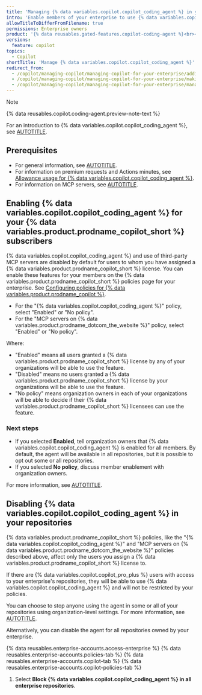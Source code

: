 ```yaml
---
title: 'Managing {% data variables.copilot.copilot_coding_agent %} in your enterprise'
intro: 'Enable members of your enterprise to use {% data variables.copilot.copilot_coding_agent %} and control the repositories where it is available.'
allowTitleToDifferFromFilename: true
permissions: Enterprise owners
product: '{% data reusables.gated-features.copilot-coding-agent %}<br><a href="https://github.com/github-copilot/purchase?ref_cta=Copilot+Enterprise+trial&ref_cta=Copilot+Business+trial&ref_loc=making-cca-available-ent" target="_blank" class="btn btn-primary mt-3 mr-3 no-underline"><span>Sign up for {% data variables.product.prodname_copilot_short %}</span> {% octicon "link-external" height:16 %}</a>'
versions:
  feature: copilot
topics:
  - Copilot
shortTitle: 'Manage {% data variables.copilot.copilot_coding_agent %}'
redirect_from:
  - /copilot/managing-copilot/managing-copilot-for-your-enterprise/adding-copilot-coding-agent-to-enterprise
  - /copilot/managing-copilot/managing-copilot-for-your-enterprise/making-copilot-coding-agent-available-to-enterprise
  - /copilot/managing-copilot/managing-copilot-for-your-enterprise/managing-copilot-coding-agent-in-your-enterprise
---
```


> [!NOTE]
> {% data reusables.copilot.coding-agent.preview-note-text %}
>
> For an introduction to {% data variables.copilot.copilot_coding_agent %}, see [AUTOTITLE](/copilot/concepts/about-copilot-coding-agent).

## Prerequisites

* For general information, see [AUTOTITLE](/copilot/rolling-out-github-copilot-at-scale/enabling-developers/using-copilot-coding-agent-in-org).
* For information on premium requests and Actions minutes, see [Allowance usage for {% data variables.copilot.copilot_coding_agent %}](/billing/managing-billing-for-your-products/managing-billing-for-github-copilot/about-billing-for-github-copilot#allowance-usage-for-copilot-coding-agent).
* For information on MCP servers, see [AUTOTITLE](/copilot/using-github-copilot/coding-agent/extending-copilot-coding-agent-with-mcp).

## Enabling {% data variables.copilot.copilot_coding_agent %} for your {% data variables.product.prodname_copilot_short %} subscribers

{% data variables.copilot.copilot_coding_agent %} and use of third-party MCP servers are disabled by default for users to whom you have assigned a {% data variables.product.prodname_copilot_short %} license. You can enable these features for your members on the {% data variables.product.prodname_copilot_short %} policies page for your enterprise. See [Configuring policies for {% data variables.product.prodname_copilot %}](/copilot/managing-copilot/managing-copilot-for-your-enterprise/managing-policies-and-features-for-copilot-in-your-enterprise#configuring-policies-for-github-copilot).

* For the "{% data variables.copilot.copilot_coding_agent %}" policy, select "Enabled" or "No policy".
* For the "MCP servers on {% data variables.product.prodname_dotcom_the_website %}" policy, select "Enabled" or "No policy".

Where:

* "Enabled" means all users granted a {% data variables.product.prodname_copilot_short %} license by any of your organizations will be able to use the feature.
* "Disabled" means no users granted a {% data variables.product.prodname_copilot_short %} license by your organizations will be able to use the feature.
* "No policy" means organization owners in each of your organizations will be able to decide if their {% data variables.product.prodname_copilot_short %} licensees can use the feature.

### Next steps

* If you selected **Enabled**, tell organization owners that {% data variables.copilot.copilot_coding_agent %} is enabled for all members. By default, the agent will be available in all repositories, but it is possible to opt out some or all repositories.
* If you selected **No policy**, discuss member enablement with organization owners.

For more information, see [AUTOTITLE](/copilot/managing-copilot/managing-github-copilot-in-your-organization/adding-copilot-coding-agent-to-organization).

## Disabling {% data variables.copilot.copilot_coding_agent %} in your repositories

{% data variables.product.prodname_copilot_short %} policies, like the "{% data variables.copilot.copilot_coding_agent %}" and "MCP servers on {% data variables.product.prodname_dotcom_the_website %}" policies described above, affect only the users you assign a {% data variables.product.prodname_copilot_short %} license to.

If there are {% data variables.copilot.copilot_pro_plus %} users with access to your enterprise's repositories, they will be able to use {% data variables.copilot.copilot_coding_agent %} and will not be restricted by your policies.

You can choose to stop anyone using the agent in some or all of your repositories using organization-level settings. For more information, see [AUTOTITLE](/copilot/managing-copilot/managing-github-copilot-in-your-organization/adding-copilot-coding-agent-to-organization).

Alternatively, you can disable the agent for all repositories owned by your enterprise.

{% data reusables.enterprise-accounts.access-enterprise %}
{% data reusables.enterprise-accounts.policies-tab %}
{% data reusables.enterprise-accounts.copilot-tab %}
{% data reusables.enterprise-accounts.copilot-policies-tab %}
1. Select **Block {% data variables.copilot.copilot_coding_agent %} in all enterprise repositories**.
